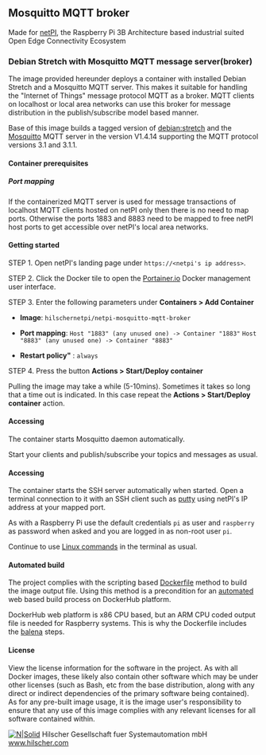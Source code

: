 ## Mosquitto MQTT broker

Made for [netPI](https://www.netiot.com/netpi/), the Raspberry Pi 3B Architecture based industrial suited Open Edge Connectivity Ecosystem

### Debian Stretch with Mosquitto MQTT message server(broker)

The image provided hereunder deploys a container with installed Debian Stretch and a Mosquitto MQTT server. This makes it suitable for handling the "Internet of Things" message protocol MQTT as a broker. MQTT clients on localhost or local area networks can use this broker for message distribution in the publish/subscribe model based manner.

Base of this image builds a tagged version of [debian:stretch](https://www.balena.io/docs/reference/base-images/base-images/) and the [Mosquitto](https://mosquitto.org/) MQTT server in the version V1.4.14 supporting the MQTT protocol versions 3.1 and 3.1.1.

#### Container prerequisites

##### Port mapping

If the containerized MQTT server is used for message transactions of localhost MQTT clients hosted on netPI only then there is no need to map ports. Otherwise the ports 1883 and 8883 need to be mapped to free netPI host ports to get accessible over netPI's local area networks.

#### Getting started

STEP 1. Open netPI's landing page under `https://<netpi's ip address>`.

STEP 2. Click the Docker tile to open the [Portainer.io](http://portainer.io/) Docker management user interface.

STEP 3. Enter the following parameters under **Containers > Add Container**

* **Image**: `hilschernetpi/netpi-mosquitto-mqtt-broker`

* **Port mapping**: `Host "1883" (any unused one) -> Container "1883"` `Host "8883" (any unused one) -> Container "8883"` 

* **Restart policy"** : `always`

STEP 4. Press the button **Actions > Start/Deploy container**

Pulling the image may take a while (5-10mins). Sometimes it takes so long that a time out is indicated. In this case repeat the **Actions > Start/Deploy container** action.

#### Accessing

The container starts Mosquitto daemon automatically.

Start your clients and publish/subscribe your topics and messages as usual.

#### Accessing

The container starts the SSH server automatically when started. Open a terminal connection to it with an SSH client such as [putty](http://www.putty.org/) using netPI's IP address at your mapped port.

As with a Raspberry Pi use the default credentials `pi` as user and `raspberry` as password when asked and you are logged in as non-root user `pi`.

Continue to use [Linux commands](https://www.raspberrypi.org/documentation/linux/usage/commands.md) in the terminal as usual.

#### Automated build

The project complies with the scripting based [Dockerfile](https://docs.docker.com/engine/reference/builder/) method to build the image output file. Using this method is a precondition for an [automated](https://docs.docker.com/docker-hub/builds/) web based build process on DockerHub platform.

DockerHub web platform is x86 CPU based, but an ARM CPU coded output file is needed for Raspberry systems. This is why the Dockerfile includes the [balena](https://balena.io/blog/building-arm-containers-on-any-x86-machine-even-dockerhub/) steps.

#### License

View the license information for the software in the project. As with all Docker images, these likely also contain other software which may be under other licenses (such as Bash, etc from the base distribution, along with any direct or indirect dependencies of the primary software being contained).
As for any pre-built image usage, it is the image user's responsibility to ensure that any use of this image complies with any relevant licenses for all software contained within.

[![N|Solid](http://www.hilscher.com/fileadmin/templates/doctima_2013/resources/Images/logo_hilscher.png)](http://www.hilscher.com)  Hilscher Gesellschaft fuer Systemautomation mbH  www.hilscher.com
